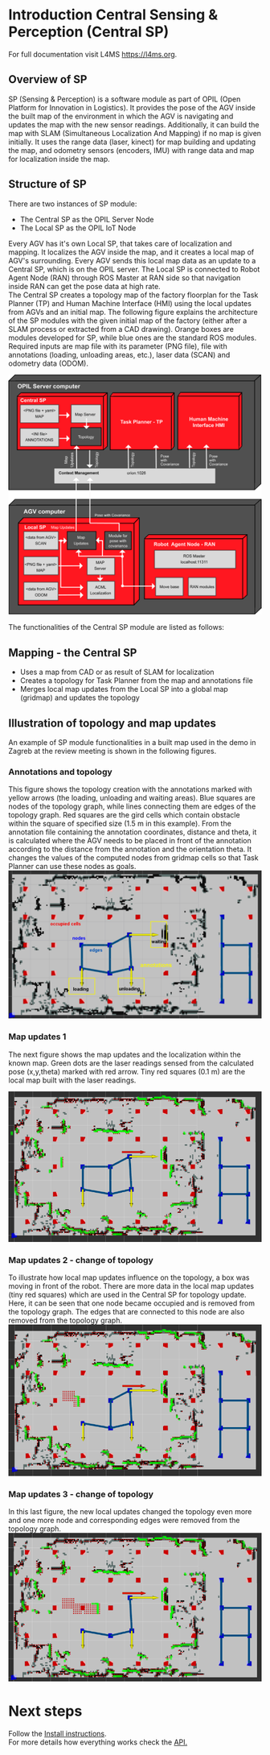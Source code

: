 # Introduction Central Sensing & Perception (Central SP)

For full documentation visit L4MS <https://l4ms.org>.

<!--Link to other modules of OPIL (opil-MODULENAME.l4ms.eu):-->

<!--* [Robot Agent Node (RAN)](http://opil-ran.l4ms.eu)-->
<!--* [Human Agent Node (HAN)](http://opil-han.l4ms.eu)-->
<!--* [Sensor Agent Node (SAN)](http://opil-san.l4ms.eu) -->
<!--* [Task Planner (TP)](http://opil-tp.l4ms.eu)-->
<!--* [Human Machine Interface (HMI)](http://opil-hmi.l4ms.eu)-->
<!--* [Context Management (CM)](http://opil-cm.l4ms.eu) -->

## Overview of SP

SP (Sensing & Perception) is a software module as part of OPIL (Open Platform for Innovation in Logistics). 
It provides the pose of the AGV inside the built map of the environment in which the AGV is navigating and updates the map with the new sensor readings.
Additionally, it can build the map with SLAM (Simultaneous Localization And Mapping) if no map is given initially. It uses the range data (laser, kinect) for map building and updating the map, and odometry sensors (encoders, IMU) with range data and map for localization inside the map.

## Structure of SP

There are two instances of SP module: 

* The Central SP as the OPIL Server Node
* The Local SP as the OPIL IoT Node

Every AGV has it's own Local SP, that takes care of localization and mapping. It localizes the AGV inside the map, and it creates a local map of AGV's surrounding.
Every AGV sends this local map data as an update to a Central SP, which is on the OPIL server. The Local SP is connected to Robot Agent Node (RAN) through ROS Master at RAN side so that navigation inside RAN can get the pose data at high rate.  
The Central SP creates a topology map of the factory floorplan for the Task Planner (TP) and Human Machine Interface (HMI) using the local updates from AGVs and an initial map.
The following figure explains the architecture of the SP modules with the given initial map of the factory (either after a SLAM process or extracted from a CAD drawing). Orange boxes are modules developed for SP, while blue ones are the standard ROS modules. Required inputs are map file with its parameter (PNG file), file with annotations (loading, unloading areas, etc.), laser data (SCAN) and odometry data (ODOM).

![SP module architecture](./img/sp.png)

The functionalities of the Central SP module are listed as follows:

## Mapping - the Central SP

* Uses a map from CAD or as result of SLAM for localization
* Creates a topology for Task Planner from the map and annotations file
* Merges local map updates from the Local SP into a global map (gridmap) and updates the topology

## <a name="topologyupdates">Illustration of topology and map updates</a>

An example of SP module functionalities in a built map used in the demo in Zagreb at the review meeting is shown in the following figures. 


### Annotations and topology
This figure shows the topology creation with the annotations marked with yellow arrows (the loading, unloading and waiting areas).
Blue squares are nodes of the topology graph, while lines connecting them are edges of the topology graph. Red squares are the gird cells which contain obstacle within the square of specified size (1.5 m in this example).
From the annotation file containing the annotation coordinates, distance and theta, it is calculated where the AGV needs to be placed in front of the annotation according to the distance from the annotation and the orientation theta. It changes the values of the computed nodes from gridmap cells so that Task Planner can use these nodes as goals.
![Annotations and topology](./img/annotationswithannotations.png)

### <a name="mapupdates1">Map updates 1</a>
The next figure shows the map updates and the localization within the known map. Green dots are the laser readings sensed from the calculated pose (x,y,theta) marked with red arrow.
Tiny red squares (0.1 m) are the local map built with the laser readings. 

![Map updates 1](./img/mapupdates1.png)

### Map updates 2 - change of topology
To illustrate how local map updates influence on the topology, a box was moving in front of the robot. There are more data in the local map updates (tiny red squares) which are used in the Central SP for topology update. Here, it can be seen that one node became occupied and is removed from the topology graph. The edges that are connected to this node are also removed from the topology graph.
![Map updates 2](./img/mapupdates2.png)

### Map updates 3 - change of topology
In this last figure, the new local updates changed the topology even more and one more node and corresponding edges were removed from the topology graph.
![Map updates 3](./img/mapupdates3.png)


# Next steps

Follow the [Install instructions](./opil_server_sp_install.md).   
For more details how everything works check the [API.](./../../develop/SP/opil_api_sp.md)     
        
